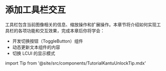 # 添加工具栏交互

工具栏包含当前图像相关的信息、缩放操作和扩展操作。本章节将介绍如何实现工具栏的各项功能和交互效果，完成本章后你将学会：

- 开发切换按钮（ToggleButton）组件
- 动态更新文本组件的内容
- 切换 LCUI 的显示模式

import Tip from '@site/src/components/TutorialKantuUnlockTip.mdx'

<Tip/>
